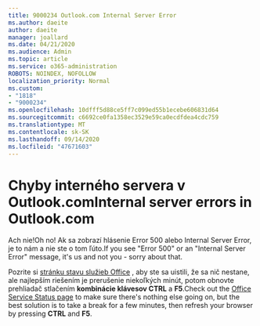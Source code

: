 ```yaml
---
title: 9000234 Outlook.com Internal Server Error
ms.author: daeite
author: daeite
manager: joallard
ms.date: 04/21/2020
ms.audience: Admin
ms.topic: article
ms.service: o365-administration
ROBOTS: NOINDEX, NOFOLLOW
localization_priority: Normal
ms.custom:
- "1818"
- "9000234"
ms.openlocfilehash: 10dfff5d88ce5ff7c099ed55b1ecebe606831d64
ms.sourcegitcommit: c6692ce0fa1358ec3529e59ca0ecdfdea4cdc759
ms.translationtype: MT
ms.contentlocale: sk-SK
ms.lasthandoff: 09/14/2020
ms.locfileid: "47671603"
---
```

# <a name="internal-server-errors-in-outlookcom"></a><span data-ttu-id="bfc26-102">Chyby interného servera v Outlook.com</span><span class="sxs-lookup"><span data-stu-id="bfc26-102">Internal server errors in Outlook.com</span></span>

<span data-ttu-id="bfc26-103">Ach nie!</span><span class="sxs-lookup"><span data-stu-id="bfc26-103">Oh no!</span></span> <span data-ttu-id="bfc26-104">Ak sa zobrazí hlásenie Error 500 alebo Internal Server Error, je to nám a nie ste o tom ľúto.</span><span class="sxs-lookup"><span data-stu-id="bfc26-104">If you see "Error 500" or an "Internal Server Error" message, it's us and not you - sorry about that.</span></span>

<span data-ttu-id="bfc26-105">Pozrite si [stránku stavu služieb Office](https://portal.office.com/servicestatus) , aby ste sa uistili, že sa nič nestane, ale najlepším riešením je prerušenie niekoľkých minút, potom obnovte prehliadač stlačením **kombinácie klávesov CTRL** a **F5**.</span><span class="sxs-lookup"><span data-stu-id="bfc26-105">Check out the [Office Service Status page](https://portal.office.com/servicestatus) to make sure there's nothing else going on, but the best solution is to take a break for a few minutes, then refresh your browser by pressing **CTRL** and **F5**.</span></span>